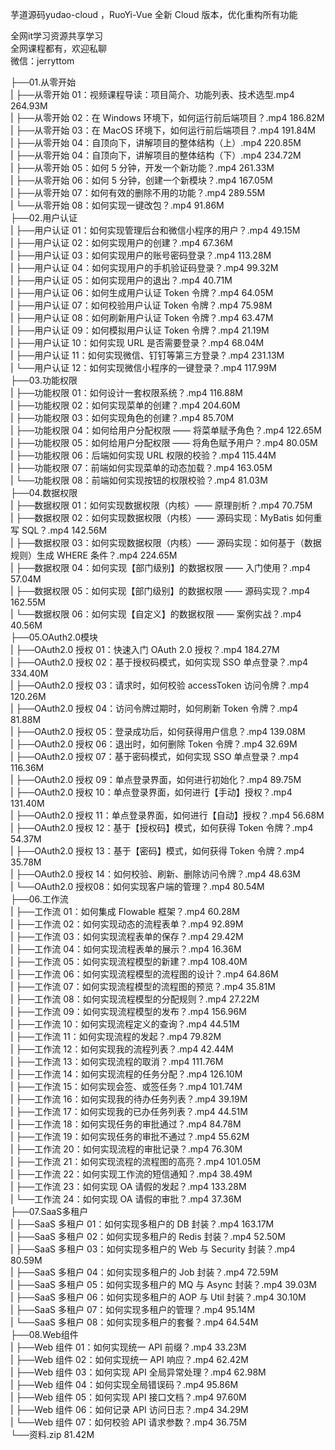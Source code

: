 芋道源码yudao-cloud ，RuoYi-Vue 全新 Cloud 版本，优化重构所有功能

全网it学习资源共享学习<br>全网课程都有，欢迎私聊<br>微信：jerryttom<br>

├──01.从零开始<br> | ├──从零开始 01：视频课程导读：项目简介、功能列表、技术选型.mp4 264.93M<br> | ├──从零开始 02：在 Windows 环境下，如何运行前后端项目？.mp4 186.82M<br> | ├──从零开始 03：在 MacOS 环境下，如何运行前后端项目？.mp4 191.84M<br> | ├──从零开始 04：自顶向下，讲解项目的整体结构（上）.mp4 220.85M<br> | ├──从零开始 04：自顶向下，讲解项目的整体结构（下）.mp4 234.72M<br> | ├──从零开始 05：如何 5 分钟，开发一个新功能？.mp4 261.33M<br> | ├──从零开始 06：如何 5 分钟，创建一个新模块？.mp4 167.05M<br> | ├──从零开始 07：如何有效的删除不用的功能？.mp4 289.55M<br> | └──从零开始 08：如何实现一键改包？.mp4 91.86M<br> ├──02.用户认证<br> | ├──用户认证 01：如何实现管理后台和微信小程序的用户？.mp4 49.15M<br> | ├──用户认证 02：如何实现用户的创建？.mp4 67.36M<br> | ├──用户认证 03：如何实现用户的账号密码登录？.mp4 113.28M<br> | ├──用户认证 04：如何实现用户的手机验证码登录？.mp4 99.32M<br> | ├──用户认证 05：如何实现用户的退出？.mp4 40.71M<br> | ├──用户认证 06：如何生成用户认证 Token 令牌？.mp4 64.05M<br> | ├──用户认证 07：如何校验用户认证 Token 令牌？.mp4 75.98M<br> | ├──用户认证 08：如何刷新用户认证 Token 令牌？.mp4 63.47M<br> | ├──用户认证 09：如何模拟用户认证 Token 令牌？.mp4 21.19M<br> | ├──用户认证 10：如何实现 URL 是否需要登录？.mp4 68.04M<br> | ├──用户认证 11：如何实现微信、钉钉等第三方登录？.mp4 231.13M<br> | └──用户认证 12：如何实现微信小程序的一键登录？.mp4 117.99M<br> ├──03.功能权限<br> | ├──功能权限 01：如何设计一套权限系统？.mp4 116.88M<br> | ├──功能权限 02：如何实现菜单的创建？.mp4 204.60M<br> | ├──功能权限 03：如何实现角色的创建？.mp4 85.70M<br> | ├──功能权限 04：如何给用户分配权限 —— 将菜单赋予角色？.mp4 122.65M<br> | ├──功能权限 05：如何给用户分配权限 —— 将角色赋予用户？.mp4 80.05M<br> | ├──功能权限 06：后端如何实现 URL 权限的校验？.mp4 115.44M<br> | ├──功能权限 07：前端如何实现菜单的动态加载？.mp4 163.05M<br> | └──功能权限 08：前端如何实现按钮的权限校验？.mp4 81.03M<br> ├──04.数据权限<br> | ├──数据权限 01：如何实现数据权限（内核）—— 原理剖析？.mp4 70.75M<br> | ├──数据权限 02：如何实现数据权限（内核）—— 源码实现：MyBatis 如何重写 SQL？.mp4 142.56M<br> | ├──数据权限 03：如何实现数据权限（内核）—— 源码实现：如何基于（数据规则）生成 WHERE 条件？.mp4 224.65M<br> | ├──数据权限 04：如何实现【部门级别】的数据权限 —— 入门使用？.mp4 57.04M<br> | ├──数据权限 05：如何实现【部门级别】的数据权限 —— 源码实现？.mp4 162.55M<br> | └──数据权限 06：如何实现【自定义】的数据权限 —— 案例实战？.mp4 40.56M<br> ├──05.OAuth2.0模块<br> | ├──OAuth2.0 授权 01：快速入门 OAuth 2.0 授权？.mp4 184.27M<br> | ├──OAuth2.0 授权 02：基于授权码模式，如何实现 SSO 单点登录？.mp4 334.40M<br> | ├──OAuth2.0 授权 03：请求时，如何校验 accessToken 访问令牌？.mp4 120.26M<br> | ├──OAuth2.0 授权 04：访问令牌过期时，如何刷新 Token 令牌？.mp4 81.88M<br> | ├──OAuth2.0 授权 05：登录成功后，如何获得用户信息？.mp4 139.08M<br> | ├──OAuth2.0 授权 06：退出时，如何删除 Token 令牌？.mp4 32.69M<br> | ├──OAuth2.0 授权 07：基于密码模式，如何实现 SSO 单点登录？.mp4 116.36M<br> | ├──OAuth2.0 授权 09：单点登录界面，如何进行初始化？.mp4 89.75M<br> | ├──OAuth2.0 授权 10：单点登录界面，如何进行【手动】授权？.mp4 131.40M<br> | ├──OAuth2.0 授权 11：单点登录界面，如何进行【自动】授权？.mp4 56.68M<br> | ├──OAuth2.0 授权 12：基于【授权码】模式，如何获得 Token 令牌？.mp4 54.37M<br> | ├──OAuth2.0 授权 13：基于【密码】模式，如何获得 Token 令牌？.mp4 35.78M<br> | ├──OAuth2.0 授权 14：如何校验、刷新、删除访问令牌？.mp4 48.63M<br> | └──OAuth2.0 授权08：如何实现客户端的管理？.mp4 80.54M<br> ├──06.工作流<br> | ├──工作流 01：如何集成 Flowable 框架？.mp4 60.28M<br> | ├──工作流 02：如何实现动态的流程表单？.mp4 92.89M<br> | ├──工作流 03：如何实现流程表单的保存？.mp4 29.42M<br> | ├──工作流 04：如何实现流程表单的展示？.mp4 16.36M<br> | ├──工作流 05：如何实现流程模型的新建？.mp4 108.40M<br> | ├──工作流 06：如何实现流程模型的流程图的设计？.mp4 64.86M<br> | ├──工作流 07：如何实现流程模型的流程图的预览？.mp4 35.81M<br> | ├──工作流 08：如何实现流程模型的分配规则？.mp4 27.22M<br> | ├──工作流 09：如何实现流程模型的发布？.mp4 156.96M<br> | ├──工作流 10：如何实现流程定义的查询？.mp4 44.51M<br> | ├──工作流 11：如何实现流程的发起？.mp4 79.82M<br> | ├──工作流 12：如何实现我的流程列表？.mp4 42.44M<br> | ├──工作流 13：如何实现流程的取消？.mp4 111.76M<br> | ├──工作流 14：如何实现流程的任务分配？.mp4 126.10M<br> | ├──工作流 15：如何实现会签、或签任务？.mp4 101.74M<br> | ├──工作流 16：如何实现我的待办任务列表？.mp4 39.19M<br> | ├──工作流 17：如何实现我的已办任务列表？.mp4 44.51M<br> | ├──工作流 18：如何实现任务的审批通过？.mp4 84.78M<br> | ├──工作流 19：如何实现任务的审批不通过？.mp4 55.62M<br> | ├──工作流 20：如何实现流程的审批记录？.mp4 76.30M<br> | ├──工作流 21：如何实现流程的流程图的高亮？.mp4 101.05M<br> | ├──工作流 22：如何实现工作流的短信通知？.mp4 38.49M<br> | ├──工作流 23：如何实现 OA 请假的发起？.mp4 133.28M<br> | └──工作流 24：如何实现 OA 请假的审批？.mp4 37.36M<br> ├──07.SaaS多租户<br> | ├──SaaS 多租户 01：如何实现多租户的 DB 封装？.mp4 163.17M<br> | ├──SaaS 多租户 02：如何实现多租户的 Redis 封装？.mp4 52.50M<br> | ├──SaaS 多租户 03：如何实现多租户的 Web 与 Security 封装？.mp4 80.59M<br> | ├──SaaS 多租户 04：如何实现多租户的 Job 封装？.mp4 72.59M<br> | ├──SaaS 多租户 05：如何实现多租户的 MQ 与 Async 封装？.mp4 39.03M<br> | ├──SaaS 多租户 06：如何实现多租户的 AOP 与 Util 封装？.mp4 30.10M<br> | ├──SaaS 多租户 07：如何实现多租户的管理？.mp4 95.14M<br> | └──SaaS 多租户 08：如何实现多租户的套餐？.mp4 64.54M<br> ├──08.Web组件<br> | ├──Web 组件 01：如何实现统一 API 前缀？.mp4 33.23M<br> | ├──Web 组件 02：如何实现统一 API 响应？.mp4 62.42M<br> | ├──Web 组件 03：如何实现 API 全局异常处理？.mp4 62.98M<br> | ├──Web 组件 04：如何实现全局错误码？.mp4 95.86M<br> | ├──Web 组件 05：如何实现 API 接口文档？.mp4 97.60M<br> | ├──Web 组件 06：如何记录 API 访问日志？.mp4 34.29M<br> | └──Web 组件 07：如何校验 API 请求参数？.mp4 36.75M<br> └──资料.zip 81.42M
